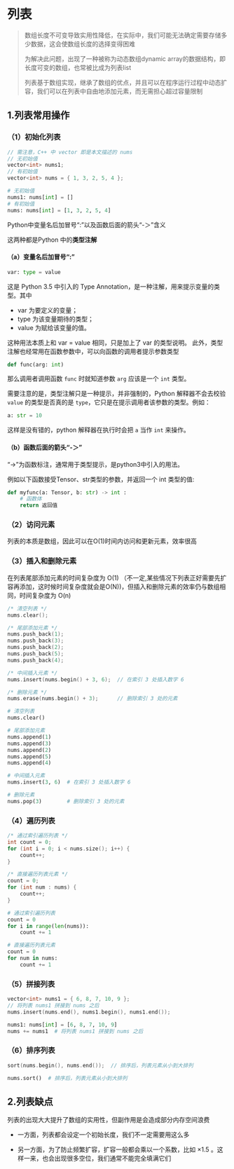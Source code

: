 # 列表

> 数组长度不可变导致实用性降低，在实际中，我们可能无法确定需要存储多少数据，这会使数组长度的选择变得困难
>
> 为解决此问题，出现了一种被称为动态数组dynamic array的数据结构，即长度可变的数组，也常被比成为列表list
>
> 列表基于数组实现，继承了数组的优点，并且可以在程序运行过程中动态扩容，我们可以在列表中自由地添加元素，而无需担心超过容量限制



## 1.列表常用操作

### （1）初始化列表

```cpp
// 需注意，C++ 中 vector 即是本文描述的 nums
// 无初始值
vector<int> nums1;
// 有初始值
vector<int> nums = { 1, 3, 2, 5, 4 };
```

```py
# 无初始值
nums1: nums[int] = []
# 有初始值
nums: nums[int] = [1, 3, 2, 5, 4]
```

Python中变量名后加冒号“:”以及函数后面的箭头“-＞”含义

这两种都是Python 中的**类型注解**

#### （a）变量名后加冒号“:”

```py
var: type = value
```

这是 Python 3.5 中引入的 Type Annotation，是一种注解，用来提示变量的类型。其中

* var 为要定义的变量；
* type 为该变量期待的类型；
* value 为赋给该变量的值。

这种用法本质上和 var = value 相同，只是加上了 var 的类型说明。
此外，类型注解也经常用在函数参数中，可以向函数的调用者提示参数类型

```py
def func(arg: int)
```

那么调用者调用函数 `func` 时就知道参数 `arg` 应该是一个 `int` 类型。

需要注意的是，类型注解只是一种提示，并非强制的，Python 解释器不会去校验 `value` 的类型是否真的是 `type`，它只是在提示调用者该参数的类型。例如：

```py
a: str = 10
```

这样是没有错的，python 解释器在执行时会把 `a` 当作 `int` 来操作。

#### （b）函数后面的箭头“-＞”

“->”为函数标注，通常用于类型提示，是python3中引入的用法。

例如以下函数接受Tensor、str类型的参数，并返回一个 int 类型的值:

```py
def myfunc(a: Tensor, b: str) -> int :
	# 函数体
	return 返回值
```

### （2）访问元素

列表的本质是数组，因此可以在O(1)时间内访问和更新元素，效率很高

### （3）插入和删除元素

在列表尾部添加元素的时间复杂度为 O(1) （不一定,某些情况下列表正好需要先扩容再添加，这时候时间复杂度就会是O(N))，但插入和删除元素的效率仍与数组相同，时间复杂度为 O(n) 

```cpp
/* 清空列表 */
nums.clear();

/* 尾部添加元素 */
nums.push_back(1);
nums.push_back(3);
nums.push_back(2);
nums.push_back(5);
nums.push_back(4);

/* 中间插入元素 */
nums.insert(nums.begin() + 3, 6);  // 在索引 3 处插入数字 6

/* 删除元素 */
nums.erase(nums.begin() + 3);      // 删除索引 3 处的元素
```

```py
# 清空列表
nums.clear()

# 尾部添加元素
nums.append(1)
nums.append(3)
nums.append(2)
nums.append(5)
nums.append(4)

# 中间插入元素
nums.insert(3, 6)  # 在索引 3 处插入数字 6

# 删除元素
nums.pop(3)        # 删除索引 3 处的元素

```

### （4）遍历列表

```cpp
/* 通过索引遍历列表 */
int count = 0;
for (int i = 0; i < nums.size(); i++) {
    count++;
}

/* 直接遍历列表元素 */
count = 0;
for (int num : nums) {
    count++;
}
```

```py
# 通过索引遍历列表
count = 0
for i in range(len(nums)):
    count += 1

# 直接遍历列表元素
count = 0
for num in nums:
    count += 1
```

### （5）拼接列表

```cpp
vector<int> nums1 = { 6, 8, 7, 10, 9 };
// 将列表 nums1 拼接到 nums 之后
nums.insert(nums.end(), nums1.begin(), nums1.end());
```

```py
nums1: nums[int] = [6, 8, 7, 10, 9]
nums += nums1  # 将列表 nums1 拼接到 nums 之后
```

### （6）排序列表

```cpp
sort(nums.begin(), nums.end());  // 排序后，列表元素从小到大排列
```

```py
nums.sort()  # 排序后，列表元素从小到大排列
```



## 2.列表缺点

列表的出现大大提升了数组的实用性，但副作用是会造成部分内存空间浪费

* 一方面，列表都会设定一个初始长度，我们不一定需要用这么多

* 另一方面，为了防止频繁扩容，扩容一般都会乘以一个系数，比如 ×1.5 。这样一来，也会出现很多空位，我们通常不能完全填满它们

